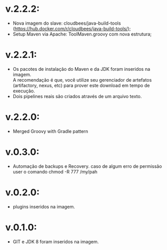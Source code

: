 # v.2.2.2:
-  Nova imagem do slave: cloudbees/java-build-tools (https://hub.docker.com/r/cloudbees/java-build-tools/);
-  Setup Maven via Apache: ToolMaven.groovy com nova estrutura;

# v.2.2.1:
-  Os pacotes de instalação do Maven e da JDK foram inseridos na imagem.  
   A recomendação é que, você utilize seu gerenciador de artefatos (artifactory, nexus, etc) para prover este download em tempo de execução.
-  Dois pipelines reais são criados através de um arquivo texto.

# v.2.2.0:
-  Merged Groovy with Gradle pattern

# v.0.3.0:
-  Automação de backups e Recovery. caso de algum erro de permissão user o comando chmod -R 777 /my/pah

# v.0.2.0:
-  plugins inseridos na imagem. 

# v.0.1.0:
-  GIT e JDK 8 foram inseridos na imagem. 